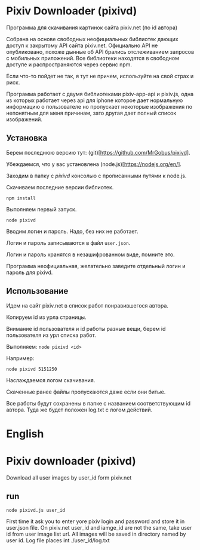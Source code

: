 # Pixiv Downloader (pixivd)

Программа для скачивания картинок сайта pixiv.net (по id автора)

Собрана на основе свободных неофициальных библиотек дающих доступ к закрытому API сайта pixiv.net. Официально API не опубликовано, похоже дынные об API брались отслеживанием запросов с мобильных приложений. Все библиотеки находятся в свободном доступе и распространяются через сервис npm.

Если что-то пойдет не так, я тут не причем, используйте на свой страх и риск.

Программа работает с двумя библиотеками pixiv-app-api и pixiv.js, одна из которых работает через api для iphone которое дает нормальную информацию о пользователе но пропускает некоторые изображения по непонятным для меня причинам, зато другая дает полный список изображений.

## Установка

Берем последнюю версию тут: (git)[https://github.com/MrGobus/pixivd].

Убеждаемся, что у вас установлена (node.js)[https://nodejs.org/en/].

Заходим в папку с *pixivd* консолью с прописанными путями к node.js.

Скачиваем последние версии библиотек.

```
npm install
```

Выполняем первый запуск.

```
node pixivd
```

Вводим логин и пароль. Надо, без них не работает.

Логин и пароль записываются в файл ```user.json```.

Логин и пароль хранятся в незашифрованном виде, помните это.

Программа неофициальная, желательно заведите отдельный логин и пароль для pixivd.

## Использование

Идем на сайт pixiv.net в список работ понравившегося автора.

Копируем id из урла страницы.

Внимание id пользователя и id работы разные вещи, берем id пользователя из урл списка работ.

Выполняем: ```node pixivd <id>```

Например:

```
node pixivd 5151250
```

Наслаждаемся логом скачивания.

Скаченные ранее файлы пропускаются даже если они битые.

Все работы будут сохранены в папке с названием соответствующим id автора. Туда же будет положен log.txt с логом действий.

# English

# Pixiv downloader (pixivd)

Download all user images by user_id form pixiv.net

## run

```
node pixivd.js user_id
```

First time it ask you to enter yore pixiv login and password and store it in user.json file.
On pixiv.net user_id and iamge_id are not the same, take user id from user image list url.
All images will be saved in directory named by user id.
Log file places int ./user_id/log.txt
